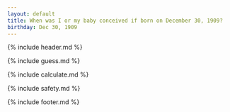 ```yaml
---
layout: default
title: When was I or my baby conceived if born on December 30, 1909?
birthday: Dec 30, 1909
---
```


{% include header.md %}

{% include guess.md %}

{% include calculate.md %}

{% include safety.md %}

{% include footer.md %}



